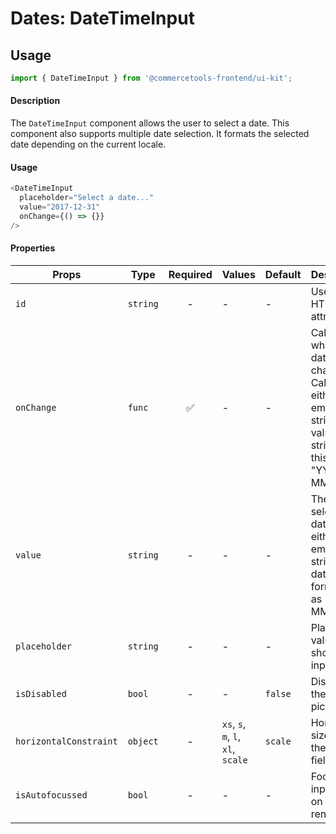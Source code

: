 # Dates: DateTimeInput

## Usage

```js
import { DateTimeInput } from '@commercetools-frontend/ui-kit';
```

#### Description

The `DateTimeInput` component allows the user to select a date. This component also supports
multiple date selection. It formats the selected date depending on the current locale.

#### Usage

```js
<DateTimeInput
  placeholder="Select a date..."
  value="2017-12-31"
  onChange={() => {}}
/>
```

#### Properties

| Props                  | Type     | Required | Values                             | Default | Description                                                                                                           |
| ---------------------- | -------- | :------: | ---------------------------------- | ------- | --------------------------------------------------------------------------------------------------------------------- |
| `id`                   | `string` |    -     | -                                  | -       | Used as the HTML `id` attribute.                                                                                      |
| `onChange`             | `func`   |    ✅    | -                                  | -       | Called when the date changes. Called with either an empty string (no value) or a string in this format: "YYYY-MM-DD". |
| `value`                | `string` |    -     | -                                  | -       | The selected date, must either be an empty string or a date formatted as "YYYY-MM-DD".                                |
| `placeholder`          | `string` |    -     | -                                  | -       | Placeholder value to show in the input field                                                                          |
| `isDisabled`           | `bool`   |    -     | -                                  | `false` | Disables the date picker                                                                                              |
| `horizontalConstraint` | `object` |    -     | `xs`, `s`, `m`, `l`, `xl`, `scale` | `scale` | Horizontal size limit of the input field.                                                                             |
| `isAutofocussed`       | `bool`   |    -     | -                                  | -       | Focus the input field on initial render                                                                               |
